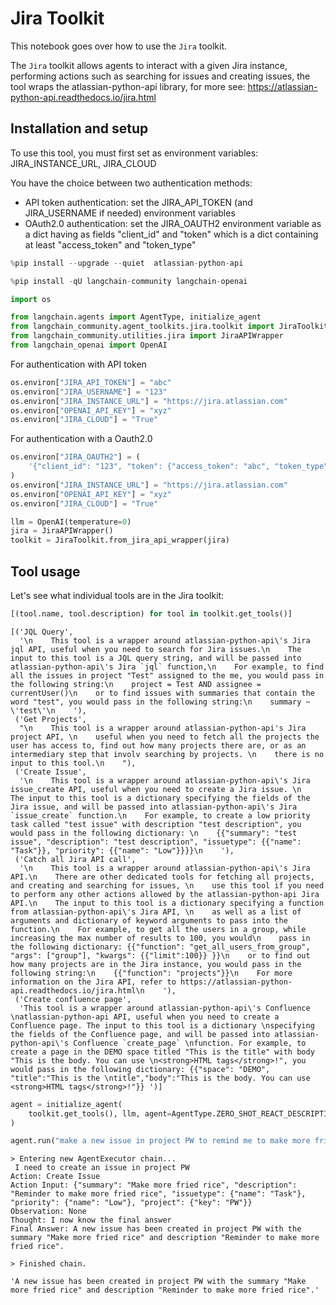 # Jira Toolkit

This notebook goes over how to use the `Jira` toolkit.

The `Jira` toolkit allows agents to interact with a given Jira instance, performing actions such as searching for issues and creating issues, the tool wraps the atlassian-python-api library, for more see: https://atlassian-python-api.readthedocs.io/jira.html

## Installation and setup

To use this tool, you must first set as environment variables:
    JIRA_INSTANCE_URL,
    JIRA_CLOUD

You have the choice between two authentication methods:
- API token authentication: set the JIRA_API_TOKEN (and JIRA_USERNAME if needed) environment variables
- OAuth2.0 authentication: set the JIRA_OAUTH2 environment variable as a dict having as fields "client_id" and "token" which is a dict containing at least "access_token" and "token_type"


```python
%pip install --upgrade --quiet  atlassian-python-api
```


```python
%pip install -qU langchain-community langchain-openai
```


```python
import os

from langchain.agents import AgentType, initialize_agent
from langchain_community.agent_toolkits.jira.toolkit import JiraToolkit
from langchain_community.utilities.jira import JiraAPIWrapper
from langchain_openai import OpenAI
```

For authentication with API token


```python
os.environ["JIRA_API_TOKEN"] = "abc"
os.environ["JIRA_USERNAME"] = "123"
os.environ["JIRA_INSTANCE_URL"] = "https://jira.atlassian.com"
os.environ["OPENAI_API_KEY"] = "xyz"
os.environ["JIRA_CLOUD"] = "True"
```

For authentication with a Oauth2.0


```python
os.environ["JIRA_OAUTH2"] = (
    '{"client_id": "123", "token": {"access_token": "abc", "token_type": "bearer"}}'
)
os.environ["JIRA_INSTANCE_URL"] = "https://jira.atlassian.com"
os.environ["OPENAI_API_KEY"] = "xyz"
os.environ["JIRA_CLOUD"] = "True"
```


```python
llm = OpenAI(temperature=0)
jira = JiraAPIWrapper()
toolkit = JiraToolkit.from_jira_api_wrapper(jira)
```

## Tool usage

Let's see what individual tools are in the Jira toolkit:


```python
[(tool.name, tool.description) for tool in toolkit.get_tools()]
```



```output
[('JQL Query',
  '\n    This tool is a wrapper around atlassian-python-api\'s Jira jql API, useful when you need to search for Jira issues.\n    The input to this tool is a JQL query string, and will be passed into atlassian-python-api\'s Jira `jql` function,\n    For example, to find all the issues in project "Test" assigned to the me, you would pass in the following string:\n    project = Test AND assignee = currentUser()\n    or to find issues with summaries that contain the word "test", you would pass in the following string:\n    summary ~ \'test\'\n    '),
 ('Get Projects',
  "\n    This tool is a wrapper around atlassian-python-api's Jira project API, \n    useful when you need to fetch all the projects the user has access to, find out how many projects there are, or as an intermediary step that involv searching by projects. \n    there is no input to this tool.\n    "),
 ('Create Issue',
  '\n    This tool is a wrapper around atlassian-python-api\'s Jira issue_create API, useful when you need to create a Jira issue. \n    The input to this tool is a dictionary specifying the fields of the Jira issue, and will be passed into atlassian-python-api\'s Jira `issue_create` function.\n    For example, to create a low priority task called "test issue" with description "test description", you would pass in the following dictionary: \n    {{"summary": "test issue", "description": "test description", "issuetype": {{"name": "Task"}}, "priority": {{"name": "Low"}}}}\n    '),
 ('Catch all Jira API call',
  '\n    This tool is a wrapper around atlassian-python-api\'s Jira API.\n    There are other dedicated tools for fetching all projects, and creating and searching for issues, \n    use this tool if you need to perform any other actions allowed by the atlassian-python-api Jira API.\n    The input to this tool is a dictionary specifying a function from atlassian-python-api\'s Jira API, \n    as well as a list of arguments and dictionary of keyword arguments to pass into the function.\n    For example, to get all the users in a group, while increasing the max number of results to 100, you would\n    pass in the following dictionary: {{"function": "get_all_users_from_group", "args": ["group"], "kwargs": {{"limit":100}} }}\n    or to find out how many projects are in the Jira instance, you would pass in the following string:\n    {{"function": "projects"}}\n    For more information on the Jira API, refer to https://atlassian-python-api.readthedocs.io/jira.html\n    '),
 ('Create confluence page',
  'This tool is a wrapper around atlassian-python-api\'s Confluence \natlassian-python-api API, useful when you need to create a Confluence page. The input to this tool is a dictionary \nspecifying the fields of the Confluence page, and will be passed into atlassian-python-api\'s Confluence `create_page` \nfunction. For example, to create a page in the DEMO space titled "This is the title" with body "This is the body. You can use \n<strong>HTML tags</strong>!", you would pass in the following dictionary: {{"space": "DEMO", "title":"This is the \ntitle","body":"This is the body. You can use <strong>HTML tags</strong>!"}} ')]
```



```python
agent = initialize_agent(
    toolkit.get_tools(), llm, agent=AgentType.ZERO_SHOT_REACT_DESCRIPTION, verbose=True
)
```


```python
agent.run("make a new issue in project PW to remind me to make more fried rice")
```
```output
> Entering new AgentExecutor chain...
 I need to create an issue in project PW
Action: Create Issue
Action Input: {"summary": "Make more fried rice", "description": "Reminder to make more fried rice", "issuetype": {"name": "Task"}, "priority": {"name": "Low"}, "project": {"key": "PW"}}
Observation: None
Thought: I now know the final answer
Final Answer: A new issue has been created in project PW with the summary "Make more fried rice" and description "Reminder to make more fried rice".

> Finished chain.
```


```output
'A new issue has been created in project PW with the summary "Make more fried rice" and description "Reminder to make more fried rice".'
```

